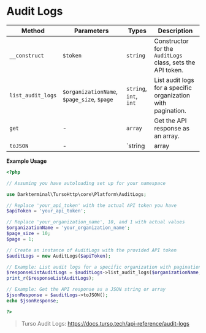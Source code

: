 # Audit Logs

| Method              | Parameters                                    | Types                     | Description                                                     |
|---------------------|-----------------------------------------------|---------------------------|-----------------------------------------------------------------|
| `__construct`       | `$token`                              | `string`                  | Constructor for the `AuditLogs` class, sets the API token.      |
| `list_audit_logs`   | `$organizationName`, `$page_size`, `$page` | `string`, `int`, `int`    | List audit logs for a specific organization with pagination.    |
| `get`               | -                                             | `array`                   | Get the API response as an array.                               |
| `toJSON`            | -                                             | `string|array|null`       | Get the API response as a JSON string, array, or null if not applicable. |

**Example Usage**

```php
<?php

// Assuming you have autoloading set up for your namespace

use Darkterminal\TursoHttp\core\Platform\AuditLogs;

// Replace 'your_api_token' with the actual API token you have
$apiToken = 'your_api_token';

// Replace 'your_organization_name', 10, and 1 with actual values
$organizationName = 'your_organization_name';
$page_size = 10;
$page = 1;

// Create an instance of AuditLogs with the provided API token
$auditLogs = new AuditLogs($apiToken);

// Example: List audit logs for a specific organization with pagination
$responseListAuditLogs = $auditLogs->list_audit_logs($organizationName, $page_size, $page)->get();
print_r($responseListAuditLogs);

// Example: Get the API response as a JSON string or array
$jsonResponse = $auditLogs->toJSON();
echo $jsonResponse;

?>
```

> Turso Audit Logs: https://docs.turso.tech/api-reference/audit-logs
